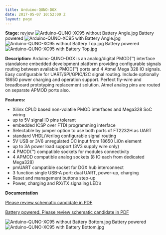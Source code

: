 ```yaml
---
title: Arduino-QUNO-DGX
date: 2017-05-07 10:52:00 Z
layout: page
---
```


**Stage:** review
![Arduino-QUNO-XC95 without Battery Angle.jpg](/uploads/Arduino-QUNO-DGX/Arduino-QUNO-XC95%20without%20Battery%20Angle.jpg)
Battery powered
![Arduino-QUNO-XC95 with Battery Angle.jpg](/uploads/Arduino-QUNO-DGX/Arduino-QUNO-XC95%20with%20Battery%20Angle.jpg)
![Arduino-QUNO-XC95 without Battery Top.jpg](/uploads/Arduino-QUNO-DGX/Arduino-QUNO-XC95%20without%20Battery%20Top.jpg)
Battery powered
![Arduino-QUNO-XC95 with Battery Top.jpg](/uploads/Arduino-QUNO-DGX/Arduino-QUNO-XC95%20with%20Battery%20Top.jpg)
 
**Description:**
Arduino-QUNO-DGX is an analog/digital PMOD(™) interface standalone embedded development platform providing configurable signals routing between available PMOD(™) ports and 4 Atmel Mega 328 IO signals. Easy configurable for UART/SPI/GPIO/I2C signal routing. Include optionally 18650 power charging and operation support. Perfect fly-wire and breadboard prototyping replacement solution. Atmel analog pins are routed on separate APMOD ports also.

**Features:**
* Xilinx CPLD based non-volatile PMOD interfaces and Mega328 SoC wiring
* up to 5V signal IO pins tolerant
* embedded ICSP over FTDI programming interface
* Selectable by jumper option to use both ports of FT2232H as UART
* standard VHDL/Verilog configurable signal routing
* 5V USB or 3V6 unregulated DC input from 18650 LiOn element
* up to 3A power load support (3V3 supply wire only)
* 4 PMOD(™) compatible sockets for modules connectivity
* 4 APMOD compatible analog sockets (8 IO each from dedicated Mega328)
* pmUART compatible socket for DGX hub interconnect
* 3 function single USB-A port: dual UART, power-up, charging
* Reset and management buttons step-up
* Power, charging and RX/TX signaling LED’s

**Documentation**

[Please review schematic candidate in PDF](/uploads/Arduino-QUNO-DGX/Arduino-QUNO-XC95-without%20Battery%20r1%20Scheme.PDF)

[Battery powered. Please review schematic candidate in PDF](/uploads/Arduino-QUNO-DGX/Arduino-QUNO-XC95-with%20Battery%20r1%20Scheme.PDF)

![Arduino-QUNO-XC95 without Battery Bottom.jpg](/uploads/Arduino-QUNO-DGX/Arduino-QUNO-XC95%20without%20Battery%20Bottom.jpg)
Battery powered
![Arduino-QUNO-XC95 with Battery Bottom.jpg](/uploads/Arduino-QUNO-DGX/Arduino-QUNO-XC95%20with%20Battery%20Bottom.jpg)